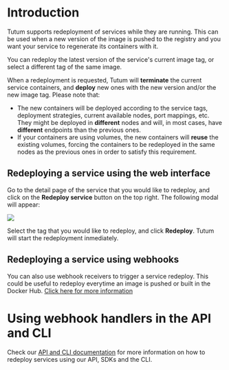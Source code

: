 # Introduction

Tutum supports redeployment of services while they are running. This can be used when a new version of the image is pushed to the registry and you want your service to regenerate its containers with it.

You can redeploy the latest version of the service's current image tag, or select a different tag of the same image.

When a redeployment is requested, Tutum will **terminate** the current service containers, and **deploy** new ones with the new version and/or the new image tag. Please note that:

- The new containers will be deployed according to the service tags, deployment strategies, current available nodes, port mappings, etc. They might be deployed in **different** nodes and will, in most cases, have **different** endpoints than the previous ones.
- If your containers are using volumes, the new containers will **reuse** the existing volumes, forcing the containers to be redeployed in the same nodes as the previous ones in order to satisfy this requirement.


## Redeploying a service using the web interface

Go to the detail page of the service that you would like to redeploy, and click on the **Redeploy service** button on the top right. The following modal will appear:

![](https://s.tutum.co/support/images/service-redeploy-modal.png)

Select the tag that you would like to redeploy, and click **Redeploy**. Tutum will start the redeployment inmediately.


## Redeploying a service using webhooks

You can also use webhook receivers to trigger a service redeploy. This could be useful to redeploy everytime an image is pushed or built in the Docker Hub. [Click here for more information](https://tutum.freshdesk.com/support/solutions/articles/5000513815)

# Using webhook handlers in the API and CLI

Check our [API and CLI documentation](https://docs.tutum.co/v2/api/#redeploy-a-service) for more information on how to redeploy services using our API, SDKs and the CLI.

